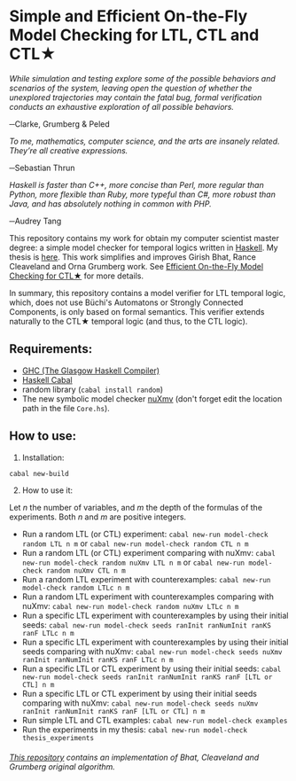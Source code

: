 # Simple and Efficient On-the-Fly Model Checking for LTL, CTL and CTL★

_While simulation and testing explore some of the possible behaviors and scenarios of the system, leaving open the question of whether the unexplored trajectories may contain the fatal bug, formal verification conducts an exhaustive exploration of all possible behaviors._

─Clarke, Grumberg & Peled


_To me, mathematics, computer science, and the arts are insanely related. They’re all creative expressions._

─Sebastian Thrun


_Haskell is faster than C++, more concise than Perl, more regular than Python, more flexible than Ruby, more typeful than C#, more robust than Java, and has absolutely nothing in common with PHP._

─Audrey Tang

This repository contains my work for obtain my computer scientist master degree: a simple model checker
for temporal logics written in [Haskell](https://www.haskell.org/).
My thesis is [here](http://132.248.9.195/ptd2018/octubre/0781565/Index.html).
This work simplifies and improves Girish Bhat, Rance Cleaveland and Orna Grumberg work.
See [Efficient On-the-Fly Model Checking for CTL★](https://www.semanticscholar.org/paper/Eecient-On-the-fly-Model-Checking-for-Ctl-Bhat-Cleaveland/e7dbc6e9ff14c98d61af98247e79a3b2058cbfff) for more details.

In summary, this repository contains a model verifier for LTL temporal logic, which, does not use Büchi's 
Automatons or Strongly Connected Components, is only based on formal semantics.
This verifier extends naturally to the CTL★ temporal logic (and thus, to the CTL logic).


## Requirements:

* [GHC (The Glasgow Haskell Compiler)](https://www.haskell.org/ghc/)
* [Haskell Cabal](https://www.haskell.org/cabal/)
* random library (`cabal install random`)
* The new symbolic model checker [nuXmv](https://nuxmv.fbk.eu/)
(don't forget edit the location path in the file `Core.hs`).

## How to use:

1. Installation:

`cabal new-build`

2. How to use it:

Let _n_ the number of variables, and _m_ the depth of the formulas of the experiments. Both
_n_ and _m_ are positive integers.

   * Run a random LTL (or CTL) experiment: `cabal new-run model-check random LTL n m` or `cabal new-run model-check random CTL n m`
   * Run a random LTL (or CTL) experiment comparing with nuXmv: `cabal new-run model-check random nuXmv LTL n m` or `cabal new-run model-check random nuXmv CTL n m`
   * Run a random LTL experiment with counterexamples: `cabal new-run model-check random LTLc n m`
   * Run a random LTL experiment with counterexamples comparing with nuXmv: `cabal new-run model-check random nuXmv LTLc n m`
   * Run a specific LTL experiment with counterexamples by using their initial seeds: `cabal new-run model-check seeds ranInit ranNumInit ranKS ranF LTLc n m`
   * Run a specific LTL experiment with counterexamples by using their initial seeds comparing with nuXmv: `cabal new-run model-check seeds nuXmv ranInit ranNumInit ranKS ranF LTLc n m`
   * Run a specific LTL or CTL experiment by using their initial seeds: `cabal new-run model-check seeds ranInit ranNumInit ranKS ranF [LTL or CTL] n m`
   * Run a specific LTL or CTL experiment by using their initial seeds comparing with nuXmv: `cabal new-run model-check seeds nuXmv ranInit ranNumInit ranKS ranF [LTL or CTL] n m`
   * Run simple LTL and CTL examples: `cabal new-run model-check examples`
   * Run the experiments in my thesis: `cabal new-run model-check thesis_experiments` 

###### [This repository](https://github.com/spidermoy/OnTheFly_ModelChecking) contains an implementation of Bhat, Cleaveland and Grumberg original algorithm.
